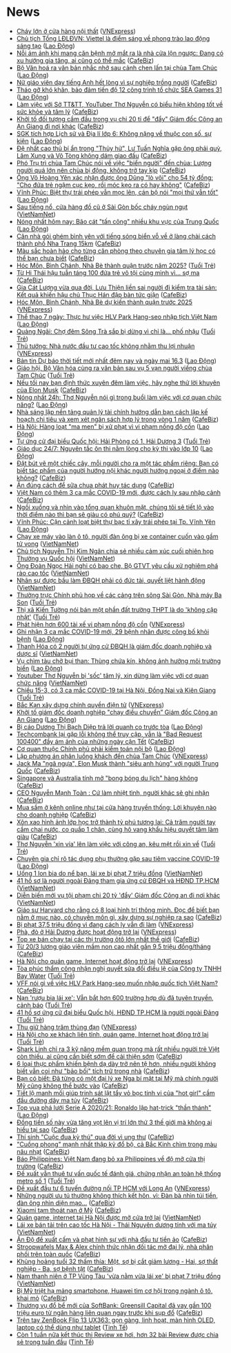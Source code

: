 # News

- [Cháy lớn ở cửa hàng nội thất](https://vnexpress.net/chay-lon-o-cua-hang-noi-that-4248929.html) ([VNExpress](https://vnexpress.net))
- [Chủ tịch Tổng LĐLĐVN: Viettel là điểm sáng về phong trào lao động sáng tạo](https://laodong.vn/video/chu-tich-tong-ldldvn-viettel-la-diem-sang-ve-phong-trao-lao-dong-sang-tao-889419.ldo) ([Lao Động](https://laodong.vn))
- [Nỗi ám ảnh khi mang căn bệnh mở mắt ra là nhà cửa lộn ngược: Đang có xu hướng gia tăng, ai cũng có thể mắc](https://cafebiz.vn/noi-am-anh-khi-mang-can-benh-mo-mat-ra-la-nha-cua-lon-nguoc-dang-co-xu-huong-gia-tang-ai-cung-co-the-mac-20210315162906151.chn) ([CafeBiz](https://cafebiz.vn))
- [Bộ Văn hoá ra văn bản nhắc nhở sau cảnh chen lấn tại chùa Tam Chúc](https://laodong.vn/van-hoa-giai-tri/bo-van-hoa-ra-van-ban-nhac-nho-sau-canh-chen-lan-tai-chua-tam-chuc-889434.ldo) ([Lao Động](https://laodong.vn))
- [Nữ giáo viên dạy tiếng Anh hết lòng vì sự nghiệp trồng người](https://cafebiz.vn/nu-giao-vien-day-tieng-anh-het-long-vi-su-nghiep-trong-nguoi-20210315190058895.chn) ([CafeBiz](https://cafebiz.vn))
- [Tháo gỡ khó khăn, bảo đảm tiến độ 12 công trình tổ chức SEA Games 31](https://laodong.vn/thoi-su/thao-go-kho-khan-bao-dam-tien-do-12-cong-trinh-to-chuc-sea-games-31-889447.ldo) ([Lao Động](https://laodong.vn))
- [Làm việc với Sở TT&TT, YouTuber Thơ Nguyễn có biểu hiện không tốt về sức khỏe và tâm lý](https://cafebiz.vn/lam-viec-voi-so-tttt-youtuber-tho-nguyen-co-bieu-hien-khong-tot-ve-suc-khoe-va-tam-ly-20210315211956773.chn) ([CafeBiz](https://cafebiz.vn))
- [Khởi tố đối tượng cầm đầu trong vụ chi 20 tỉ để "đẩy" Giám đốc Công an An Giang đi nơi khác](https://cafebiz.vn/khoi-to-doi-tuong-cam-dau-trong-vu-chi-20-ti-de-day-giam-doc-cong-an-an-giang-di-noi-khac-20210315211946288.chn) ([CafeBiz](https://cafebiz.vn))
- [SGK tích hợp Lịch sử và Địa lí lớp 6: Không nặng về thuộc con số, sự kiện](https://laodong.vn/giao-duc/sgk-tich-hop-lich-su-va-dia-li-lop-6-khong-nang-ve-thuoc-con-so-su-kien-887990.ldo) ([Lao Động](https://laodong.vn))
- [Đệ nhất cao thủ bí ẩn trong "Thủy hử", Lư Tuấn Nghĩa gặp ông phải quỳ, Lâm Xung và Võ Tòng không dám giao đấu](https://cafebiz.vn/de-nhat-cao-thu-bi-an-trong-thuy-hu-lu-tuan-nghia-gap-ong-phai-quy-lam-xung-va-vo-tong-khong-dam-giao-dau-20210315161744553.chn) ([CafeBiz](https://cafebiz.vn))
- [Phó Trụ trì chùa Tam Chúc nói về việc "biển người" đến chùa: Lượng người quá lớn nên chùa bị động, không trở tay kịp](https://cafebiz.vn/pho-tru-tri-chua-tam-chuc-noi-ve-viec-bien-nguoi-den-chua-luong-nguoi-qua-lon-nen-chua-bi-dong-khong-tro-tay-kip-20210315211604034.chn) ([CafeBiz](https://cafebiz.vn))
- [Ông Võ Hoàng Yên xác nhận được ông Dũng "lò vôi" cho 54 tỷ đồng: "Cho đứa trẻ ngậm cục kẹo, rồi móc kẹo ra có hay không"](https://cafebiz.vn/ong-vo-hoang-yen-xac-nhan-duoc-ong-dung-lo-voi-cho-54-ty-dong-cho-dua-tre-ngam-cuc-keo-roi-moc-keo-ra-co-hay-khong-20210315210824141.chn) ([CafeBiz](https://cafebiz.vn))
- [Vĩnh Phúc: Biệt thự trái phép vẫn mọc lên, cán bộ nói &quot;mọi thứ vẫn tốt&quot;](https://laodong.vn/bat-dong-san/vinh-phuc-biet-thu-trai-phep-van-moc-len-can-bo-noi-moi-thu-van-tot-888421.ldo) ([Lao Động](https://laodong.vn))
- [Sau tiếng nổ, cửa hàng đồ cũ ở Sài Gòn bốc cháy ngùn ngụt](http://vietnamnet.vn/vn/thoi-su/sau-tieng-no-cua-hang-do-cu-o-sai-gon-boc-chay-ngun-ngut-719856.html) ([VietNamNet](https://vietnamnet.vn))
- [Nóng nhất hôm nay: Bão cát &quot;tấn công&quot; nhiều khu vực của Trung Quốc](https://laodong.vn/video-the-gioi/nong-nhat-hom-nay-bao-cat-tan-cong-nhieu-khu-vuc-cua-trung-quoc-889397.ldo) ([Lao Động](https://laodong.vn))
- [Căn nhà gói ghém bình yên với tiếng sóng biển vỗ về ở làng chài cách thành phố Nha Trang 15km](https://cafebiz.vn/can-nha-goi-ghem-binh-yen-voi-tieng-song-bien-vo-ve-o-lang-chai-cach-thanh-pho-nha-trang-15km-20210315165347814.chn) ([CafeBiz](https://cafebiz.vn))
- [Màu sắc hoàn hảo cho từng căn phòng theo chuyên gia tâm lý học có thể bạn chưa biết](https://cafebiz.vn/mau-sac-hoan-hao-cho-tung-can-phong-theo-chuyen-gia-tam-ly-hoc-co-the-ban-chua-biet-2021031516563547.chn) ([CafeBiz](https://cafebiz.vn))
- [Hóc Môn, Bình Chánh, Nhà Bè thành quận trước năm 2025?](https://tuoitre.vn/hoc-mon-binh-chanh-nha-be-thanh-quan-truoc-nam-2025-20210315201513521.htm) ([Tuổi Trẻ](https://tuoitre.vn))
- [Từ Hi Thái hậu tuẫn táng 100 đứa trẻ vô tội cùng mình vì... sợ ma](https://cafebiz.vn/tu-hi-thai-hau-tuan-tang-100-dua-tre-vo-toi-cung-minh-vi-so-ma-20210315162458216.chn) ([CafeBiz](https://cafebiz.vn))
- [Gia Cát Lượng vừa qua đời, Lưu Thiện liền sai người đi kiểm tra tài sản: Kết quả khiến hậu chủ Thục Hán đập bàn tức giận](https://cafebiz.vn/gia-cat-luong-vua-qua-doi-luu-thien-lien-sai-nguoi-di-kiem-tra-tai-san-ket-qua-khien-hau-chu-thuc-han-dap-ban-tuc-gian-20210315162101583.chn) ([CafeBiz](https://cafebiz.vn))
- [Hóc Môn, Bình Chánh, Nhà Bè dự kiến thành quận trước 2025](https://vnexpress.net/hoc-mon-binh-chanh-nha-be-du-kien-thanh-quan-truoc-2025-4248920.html) ([VNExpress](https://vnexpress.net))
- [Thể thao 7 ngày: Thực hư việc HLV Park Hang-seo nhập tịch Việt Nam](https://laodong.vn/video-the-thao/the-thao-7-ngay-thuc-hu-viec-hlv-park-hang-seo-nhap-tich-viet-nam-889303.ldo) ([Lao Động](https://laodong.vn))
- [Quảng Ngãi: Chợ đêm Sông Trà sắp bị dừng vì chỉ là... phố nhậu](https://tuoitre.vn/quang-ngai-cho-dem-song-tra-sap-bi-dung-vi-chi-la-pho-nhau-20210315190238165.htm) ([Tuổi Trẻ](https://tuoitre.vn))
- [Thủ tướng: Nhà nước đầu tư cao tốc không nhằm thu lợi nhuận](https://vnexpress.net/thu-tuong-nha-nuoc-dau-tu-cao-toc-khong-nham-thu-loi-nhuan-4248921.html) ([VNExpress](https://vnexpress.net))
- [Bản tin Dự báo thời tiết mới nhất đêm nay và ngày mai 16.3](https://laodong.vn/video-thoi-su/ban-tin-du-bao-thoi-tiet-moi-nhat-dem-nay-va-ngay-mai-163-889428.ldo) ([Lao Động](https://laodong.vn))
- [Giáo hội, Bộ Văn hóa cùng ra văn bản sau vụ 5 vạn người viếng chùa Tam Chúc](https://tuoitre.vn/giao-hoi-bo-van-hoa-cung-ra-van-ban-sau-vu-5-van-nguoi-vieng-chua-tam-chuc-20210315193421346.htm) ([Tuổi Trẻ](https://tuoitre.vn))
- [Nếu tối nay bạn định thức xuyên đêm làm việc, hãy nghe thử lời khuyên của Elon Musk](https://cafebiz.vn/neu-toi-nay-ban-dinh-thuc-xuyen-dem-lam-viec-hay-nghe-thu-loi-khuyen-cua-elon-musk-20210315165704909.chn) ([CafeBiz](https://cafebiz.vn))
- [Nóng nhất 24h: Thơ Nguyễn nói gì trong buổi làm việc với cơ quan chức năng?](https://laodong.vn/video-thoi-su/nong-nhat-24h-tho-nguyen-noi-gi-trong-buoi-lam-viec-voi-co-quan-chuc-nang-889379.ldo) ([Lao Động](https://laodong.vn))
- [Nhà sáng lập nền tảng quản lý tài chính hướng dẫn bạn cách lập kế hoạch chi tiêu và xem xét ngân sách hợp lý trong vòng 1 năm](https://cafebiz.vn/nha-sang-lap-nen-tang-quan-ly-tai-chinh-huong-dan-ban-cach-lap-ke-hoach-chi-tieu-va-xem-xet-ngan-sach-hop-ly-trong-vong-1-nam-20210315194939149.chn) ([CafeBiz](https://cafebiz.vn))
- [Hà Nội: Hàng loạt &quot;ma men&quot; bị xử phạt vì vi phạm nồng độ cồn](https://laodong.vn/photo/ha-noi-hang-loat-ma-men-bi-xu-phat-vi-vi-pham-nong-do-con-889385.ldo) ([Lao Động](https://laodong.vn))
- [Tự ứng cử đại biểu Quốc hội: Hải Phòng có 1, Hải Dương 3](https://tuoitre.vn/tu-ung-cu-dai-bieu-quoc-hoi-hai-phong-co-1-hai-duong-3-20210315190935129.htm) ([Tuổi Trẻ](https://tuoitre.vn))
- [Giáo dục 24/7: Nguyên tắc ôn thi nằm lòng cho kỳ thi vào lớp 10](https://laodong.vn/video/giao-duc-247-nguyen-tac-on-thi-nam-long-cho-ky-thi-vao-lop-10-889275.ldo) ([Lao Động](https://laodong.vn))
- [Đặt bút vẽ một chiếc cây, mỗi người cho ra một tác phẩm riêng: Bạn có biết tác phẩm của người hướng nội khác người hướng ngoại ở điểm nào không?](https://cafebiz.vn/dat-but-ve-mot-chiec-cay-moi-nguoi-cho-ra-mot-tac-pham-rieng-ban-co-biet-tac-pham-cua-nguoi-huong-noi-khac-nguoi-huong-ngoai-o-diem-nao-khong-20210315194343543.chn) ([CafeBiz](https://cafebiz.vn))
- [Ăn đúng cách để sữa chua phát huy tác dụng](https://cafebiz.vn/an-dung-cach-de-sua-chua-phat-huy-tac-dung-20210315164039023.chn) ([CafeBiz](https://cafebiz.vn))
- [Việt Nam có thêm 3 ca mắc COVID-19 mới, được cách ly sau nhập cảnh](https://cafebiz.vn/viet-nam-co-them-3-ca-mac-covid-19-moi-duoc-cach-ly-sau-nhap-canh-20210315192052694.chn) ([CafeBiz](https://cafebiz.vn))
- [Ngồi xuống và nhìn vào tổng quan khuôn mặt, chúng tôi sẽ tiết lộ vào thời điểm nào thì bạn sẽ giàu có phú quý?](https://cafebiz.vn/ngoi-xuong-va-nhin-vao-tong-quan-khuon-mat-chung-toi-se-tiet-lo-vao-thoi-diem-nao-thi-ban-se-giau-co-phu-quy-20210315191626902.chn) ([CafeBiz](https://cafebiz.vn))
- [Vĩnh Phúc: Cận cảnh loạt biệt thự bạc tỉ xây trái phép tại Tp. Vĩnh Yên](https://laodong.vn/bat-dong-san/vinh-phuc-can-canh-loat-biet-thu-bac-ti-xay-trai-phep-tai-tp-vinh-yen-888492.ldo) ([Lao Động](https://laodong.vn))
- [Chạy xe máy vào làn ô tô, người đàn ông bị xe container cuốn vào gầm tử vong](http://vietnamnet.vn/vn/thoi-su/an-toan-giao-thong/chay-xe-may-vao-lan-o-to-nguoi-dan-ong-bi-xe-container-cuon-vao-gam-tu-vong-719842.html) ([VietNamNet](https://vietnamnet.vn))
- [Chủ tịch Nguyễn Thị Kim Ngân chia sẻ nhiều cảm xúc cuối phiên họp Thường vụ Quốc hội](http://vietnamnet.vn/vn/thoi-su/quoc-hoi/chu-tich-nguyen-thi-kim-ngan-chia-se-nhieu-cam-xuc-cuoi-phien-hop-thuong-vu-quoc-hoi-719838.html) ([VietNamNet](https://vietnamnet.vn))
- [Ông Đoàn Ngọc Hải nghi có bao che, Bộ GTVT yêu cầu xử nghiêm phá rào cao tốc](http://vietnamnet.vn/vn/thoi-su/an-toan-giao-thong/ong-doan-ngoc-hai-nghi-co-bao-che-bo-gtvt-yeu-cau-xu-nghiem-pha-rao-cao-toc-719823.html) ([VietNamNet](https://vietnamnet.vn))
- [Nhân sự được bầu làm ĐBQH phải có đức tài, quyết liệt hành động](http://vietnamnet.vn/vn/thoi-su/quoc-hoi/nhan-su-duoc-bau-lam-dbqh-phai-co-duc-tai-quyet-liet-hanh-dong-719817.html) ([VietNamNet](https://vietnamnet.vn))
- [Thường trực Chính phủ họp về các cảng trên sông Sài Gòn, Nhà máy Ba Son](https://tuoitre.vn/thuong-truc-chinh-phu-hop-ve-cac-cang-tren-song-sai-gon-nha-may-ba-son-20210315181510966.htm) ([Tuổi Trẻ](https://tuoitre.vn))
- [Thị xã Kiến Tường nói bán một phần đất trường THPT là do 'không cập nhật'](https://tuoitre.vn/thi-xa-kien-tuong-noi-ban-mot-phan-dat-truong-thpt-la-do-khong-cap-nhat-20210315174714233.htm) ([Tuổi Trẻ](https://tuoitre.vn))
- [Phát hiện hơn 600 tài xế vi phạm nồng độ cồn](https://vnexpress.net/phat-hien-hon-600-tai-xe-vi-pham-nong-do-con-4248471.html) ([VNExpress](https://vnexpress.net))
- [Ghi nhận 3 ca mắc COVID-19 mới, 29 bệnh nhân được công bố khỏi bệnh](https://laodong.vn/y-te/ghi-nhan-3-ca-mac-covid-19-moi-29-benh-nhan-duoc-cong-bo-khoi-benh-889063.ldo) ([Lao Động](https://laodong.vn))
- [Thanh Hóa có 2 người tự ứng cử ĐBQH là giám đốc doanh nghiệp và dược sĩ](http://vietnamnet.vn/vn/thoi-su/quoc-hoi/thanh-hoa-co-2-nguoi-tu-ung-cu-dbqh-la-giam-doc-doanh-nghiep-va-duoc-si-719827.html) ([VietNamNet](https://vietnamnet.vn))
- [Vụ chìm tàu chở bụi than: Thùng chứa kín, không ảnh hưởng môi trường biển](https://laodong.vn/xa-hoi/vu-chim-tau-cho-bui-than-thung-chua-kin-khong-anh-huong-moi-truong-bien-889366.ldo) ([Lao Động](https://laodong.vn))
- [Youtuber Thơ Nguyễn bị 'sốc' tâm lý, xin dừng làm việc với cơ quan chức năng](http://vietnamnet.vn/vn/thoi-su/youtuber-tho-nguyen-bi-soc-tam-ly-xin-dung-lam-viec-voi-co-quan-chuc-nang-719828.html) ([VietNamNet](https://vietnamnet.vn))
- [Chiều 15-3, có 3 ca mắc COVID-19 tại Hà Nội, Đồng Nai và Kiên Giang](https://tuoitre.vn/chieu-15-3-co-3-ca-mac-covid-19-tai-ha-noi-dong-nai-va-kien-giang-20210313182212383.htm) ([Tuổi Trẻ](https://tuoitre.vn))
- [Bắc Kạn xây dựng chính quyền điện tử](https://vnexpress.net/bac-kan-xay-dung-chinh-quyen-dien-tu-4248873.html) ([VNExpress](https://vnexpress.net))
- [Khởi tố giám đốc doanh nghiệp &quot;chạy điều chuyển” Giám đốc Công an An Giang](https://laodong.vn/phap-luat/khoi-to-giam-doc-doanh-nghiep-chay-dieu-chuyen-giam-doc-cong-an-an-giang-889365.ldo) ([Lao Động](https://laodong.vn))
- [Bị cáo Dương Thị Bạch Diệp trả lời quanh co trước tòa](https://laodong.vn/phap-luat/bi-cao-duong-thi-bach-diep-tra-loi-quanh-co-truoc-toa-889338.ldo) ([Lao Động](https://laodong.vn))
- [Techcombank lại gặp lỗi không thể truy cập, vẫn là "Bad Request 100400" đầy ám ảnh của những ngày cận Tết](https://cafebiz.vn/techcombank-lai-gap-loi-khong-the-truy-cap-van-la-bad-request-100400-day-am-anh-cua-nhung-ngay-can-tet-20210315174628807.chn) ([CafeBiz](https://cafebiz.vn))
- [Cơ quan thuộc Chính phủ phải kiểm toán nội bộ](https://laodong.vn/kinh-te/co-quan-thuoc-chinh-phu-phai-kiem-toan-noi-bo-889357.ldo) ([Lao Động](https://laodong.vn))
- [Lập phương án phân luồng khách đến chùa Tam Chúc](https://vnexpress.net/lap-phuong-an-phan-luong-khach-den-chua-tam-chuc-4248621.html) ([VNExpress](https://vnexpress.net))
- [Jack Ma "ngã ngựa", Elon Musk thành "siêu anh hùng" với người Trung Quốc](https://cafebiz.vn/jack-ma-nga-ngua-elon-musk-thanh-sieu-anh-hung-voi-nguoi-trung-quoc-20210315164453015.chn) ([CafeBiz](https://cafebiz.vn))
- [Singapore và Australia tính mở "bong bóng du lịch" hàng không](https://cafebiz.vn/singapore-va-australia-tinh-mo-bong-bong-du-lich-hang-khong-20210315164701042.chn) ([CafeBiz](https://cafebiz.vn))
- [CEO Nguyễn Mạnh Toàn : Cứ làm nhiệt tình, người khác sẽ ghi nhận](https://cafebiz.vn/ceo-nguyen-manh-toan-cu-lam-nhiet-tinh-nguoi-khac-se-ghi-nhan-20210315160819345.chn) ([CafeBiz](https://cafebiz.vn))
- [Mua sắm ở kênh online như tại cửa hàng truyền thống: Lời khuyên nào cho doanh nghiệp](https://cafebiz.vn/mua-sam-o-kenh-online-nhu-tai-cua-hang-truyen-thong-loi-khuyen-nao-cho-doanh-nghiep-20210315121127784.chn) ([CafeBiz](https://cafebiz.vn))
- [Xôn xao hình ảnh lớp học trở thành tỷ phú tương lai: Cả trăm người tay cầm chai nước, co quắp 1 chân, cùng hô vang khẩu hiệu quyết tâm làm giàu](https://cafebiz.vn/xon-xao-hinh-anh-lop-hoc-tro-thanh-ty-phu-tuong-lai-ca-tram-nguoi-tay-cam-chai-nuoc-co-quap-1-chan-cung-ho-vang-khau-hieu-quyet-tam-lam-giau-20210315172828917.chn) ([CafeBiz](https://cafebiz.vn))
- [Thơ Nguyễn 'xin vía' lên làm việc với công an, kêu mệt rồi xin về](https://tuoitre.vn/tho-nguyen-xin-via-len-lam-viec-voi-cong-an-keu-met-roi-xin-ve-20210315171027019.htm) ([Tuổi Trẻ](https://tuoitre.vn))
- [Chuyên gia chỉ rõ tác dụng phụ thường gặp sau tiêm vaccine COVID-19](https://laodong.vn/video-thoi-su/chuyen-gia-chi-ro-tac-dung-phu-thuong-gap-sau-tiem-vaccine-covid-19-889305.ldo) ([Lao Động](https://laodong.vn))
- [Uống 1 lon bia do nể bạn, lái xe bị phạt 7 triệu đồng](http://vietnamnet.vn/vn/thoi-su/an-toan-giao-thong/uong-1-lon-bia-do-ne-ba-n-lai-xe-bi-phat-7-trieu-dong-719809.html) ([VietNamNet](https://vietnamnet.vn))
- [41 hồ sơ là người ngoài Đảng tham gia ứng cử ĐBQH và HĐND TP.HCM](http://vietnamnet.vn/vn/thoi-su/quoc-hoi/41-ho-so-la-nguoi-ngoai-dang-tham-gia-ung-cu-dbqh-va-hdnd-tp-hcm-719812.html) ([VietNamNet](https://vietnamnet.vn))
- [Diễn biến mới vụ tội phạm chi 20 tỷ 'đẩy' Giám đốc Công an đi nơi khác](http://vietnamnet.vn/vn/thoi-su/dien-bien-moi-vu-toi-pham-chi-20-ty-day-giam-doc-cong-an-di-noi-khac-719810.html) ([VietNamNet](https://vietnamnet.vn))
- [Giáo sư Harvard cho rằng có 8 loại hình trí thông minh. Đọc để biết bạn nằm ở mục nào, có chuyên môn gì, xây dựng sự nghiệp ra sao](https://cafebiz.vn/giao-su-harvard-cho-rang-co-8-loai-hinh-tri-thong-minh-doc-de-biet-ban-nam-o-muc-nao-co-chuyen-mon-gi-xay-dung-su-nghiep-ra-sao-20210315161204188.chn) ([CafeBiz](https://cafebiz.vn))
- [Bị phạt 37,5 triệu đồng vì đang cách ly vẫn đi làm](https://vnexpress.net/bi-phat-37-5-trieu-dong-vi-dang-cach-ly-van-di-lam-4248725.html) ([VNExpress](https://vnexpress.net))
- [Phà, đò ở Hải Dương được hoạt động trở lại](https://vnexpress.net/pha-do-o-hai-duong-duoc-hoat-dong-tro-lai-4248672.html) ([VNExpress](https://vnexpress.net))
- [Top xe bán chạy tại các thị trường ôtô lớn nhất thế giới](https://cafebiz.vn/top-xe-ban-chay-tai-cac-thi-truong-oto-lon-nhat-the-gioi-20210315142511612.chn) ([CafeBiz](https://cafebiz.vn))
- [Từ 20/3 lương giáo viên mầm non cao nhất gần 9,5 triệu đồng/tháng](https://cafebiz.vn/tu-20-3-luong-giao-vien-mam-non-cao-nhat-gan-95-trieu-dong-thang-20210315164851971.chn) ([CafeBiz](https://cafebiz.vn))
- [Hà Nội cho quán game, Internet hoạt động trở lại](https://vnexpress.net/ha-noi-cho-quan-game-internet-hoat-dong-tro-lai-4248772.html) ([VNExpress](https://vnexpress.net))
- [Tòa phúc thẩm công nhận nghị quyết sửa đổi điều lệ của Công ty TNHH Bay Water](https://tuoitre.vn/toa-phuc-tham-cong-nhan-nghi-quyet-sua-doi-dieu-le-cua-cong-ty-tnhh-bay-water-2021031516094976.htm) ([Tuổi Trẻ](https://tuoitre.vn))
- [VFF nói gì về việc HLV Park Hang-seo muốn nhập quốc tịch Việt Nam?](https://cafebiz.vn/vff-noi-gi-ve-viec-hlv-park-hang-seo-muon-nhap-quoc-tich-viet-nam-20210315164337959.chn) ([CafeBiz](https://cafebiz.vn))
- [Nạn 'rượu bia lái xe': Vẫn bắt hơn 600 trường hợp dù đã tuyên truyền, cảnh báo](https://tuoitre.vn/nan-ruou-bia-lai-xe-van-bat-hon-600-truong-hop-du-da-tuyen-truyen-canh-bao-20210315160749744.htm) ([Tuổi Trẻ](https://tuoitre.vn))
- [41 hồ sơ ứng cử đại biểu Quốc hội, HĐND TP.HCM là người ngoài Đảng](https://tuoitre.vn/41-ho-so-ung-cu-dai-bieu-quoc-hoi-hdnd-tp-hcm-la-nguoi-ngoai-dang-20210315162117552.htm) ([Tuổi Trẻ](https://tuoitre.vn))
- [Thu giữ hàng trăm thùng đạn](https://vnexpress.net/thu-giu-hang-tram-thung-dan-4248698.html) ([VNExpress](https://vnexpress.net))
- [Hà Nội cho xe khách liên tỉnh, quán game, Internet hoạt động trở lại](https://tuoitre.vn/ha-noi-cho-xe-khach-lien-tinh-quan-game-internet-hoat-dong-tro-lai-20210315160558604.htm) ([Tuổi Trẻ](https://tuoitre.vn))
- [Shark Linh chỉ ra 3 kỹ năng mềm quan trọng mà rất nhiều người trẻ Việt còn thiếu, ai cũng cần biết sớm để cải thiện sớm](https://cafebiz.vn/shark-linh-chi-ra-3-ky-nang-mem-quan-trong-ma-rat-nhieu-nguoi-tre-viet-con-thieu-ai-cung-can-biet-som-de-cai-thien-som-20210315151012392.chn) ([CafeBiz](https://cafebiz.vn))
- [6 loại thực phẩm khiến bệnh dạ dày trở nên tệ hơn, nhiều người không biết vẫn coi như "bảo bối" tích trữ trong nhà](https://cafebiz.vn/6-loai-thuc-pham-khien-benh-da-day-tro-nen-te-hon-nhieu-nguoi-khong-biet-van-coi-nhu-bao-boi-tich-tru-trong-nha-20210315160909522.chn) ([CafeBiz](https://cafebiz.vn))
- [Bạn có biết: Đã từng có một đại lý xe Nga bí mật tại Mỹ mà chính người Mỹ cũng không thể bước vào](https://cafebiz.vn/ban-co-biet-da-tung-co-mot-dai-ly-xe-nga-bi-mat-tai-my-ma-chinh-nguoi-my-cung-khong-the-buoc-vao-20210315141852778.chn) ([CafeBiz](https://cafebiz.vn))
- [Tiết lộ manh mối giúp trinh sát lật tẩy vỏ bọc tinh vi của "hot girl" cầm đầu đường dây ma túy](https://cafebiz.vn/tiet-lo-manh-moi-giup-trinh-sat-lat-tay-vo-boc-tinh-vi-cua-hot-girl-cam-dau-duong-day-ma-tuy-20210315162404022.chn) ([CafeBiz](https://cafebiz.vn))
- [Top vua phá lưới Serie A 2020/21: Ronaldo lập hat-trick &quot;thần thánh&quot;](https://laodong.vn/photo/top-vua-pha-luoi-serie-a-202021-ronaldo-lap-hat-trick-than-thanh-889280.ldo) ([Lao Động](https://laodong.vn))
- [Đồng tiền số này vừa tăng vọt lên vị trí lớn thứ 3 thế giới mà không ai hiểu tại sao](https://cafebiz.vn/dong-tien-so-nay-vua-tang-vot-len-vi-tri-lon-thu-3-the-gioi-ma-khong-ai-hieu-tai-sao-20210315161526569.chn) ([CafeBiz](https://cafebiz.vn))
- [Thí sinh "Cuộc đua kỳ thú" qua đời vì ung thư](https://cafebiz.vn/thi-sinh-cuoc-dua-ky-thu-qua-doi-vi-ung-thu-20210315161616656.chn) ([CafeBiz](https://cafebiz.vn))
- ["Cuồng phong" mạnh nhất thập kỷ đổ bộ, cả Bắc Kinh chìm trong màu nâu nhạt](https://cafebiz.vn/cuong-phong-manh-nhat-thap-ky-do-bo-ca-bac-kinh-chim-trong-mau-nau-nhat-20210315161301886.chn) ([CafeBiz](https://cafebiz.vn))
- [Báo Philippines: Việt Nam đang bỏ xa Philippines về độ mở cửa thị trường](https://cafebiz.vn/bao-philippines-viet-nam-dang-bo-xa-philippines-ve-do-mo-cua-thi-truong-20210315161157341.chn) ([CafeBiz](https://cafebiz.vn))
- [Đề xuất vẫn thuê tư vấn quốc tế đánh giá, chứng nhận an toàn hệ thống metro số 1](https://tuoitre.vn/de-xuat-van-thue-tu-van-quoc-te-danh-gia-chung-nhan-an-toan-he-thong-metro-so-1-20210315144857026.htm) ([Tuổi Trẻ](https://tuoitre.vn))
- [Đề xuất đầu tư 6 tuyến đường nối TP HCM với Long An](https://vnexpress.net/de-xuat-dau-tu-6-tuyen-duong-noi-tp-hcm-voi-long-an-4248745.html) ([VNExpress](https://vnexpress.net))
- [Những người ưu tú thường không thích kết hôn, vì: Đàn bà nhìn túi tiền, đàn ông nhìn diện mạo...](https://cafebiz.vn/nhung-nguoi-uu-tu-thuong-khong-thich-ket-hon-vi-dan-ba-nhin-tui-tien-dan-ong-nhin-dien-mao-20210315152957303.chn) ([CafeBiz](https://cafebiz.vn))
- [Xiaomi tạm thoát nạn ở Mỹ](https://cafebiz.vn/xiaomi-tam-thoat-nan-o-my-20210315140806194.chn) ([CafeBiz](https://cafebiz.vn))
- [Quán game, internet tại Hà Nội được mở cửa trở lại](http://vietnamnet.vn/vn/thoi-su/quan-game-internet-tai-ha-noi-duoc-mo-cua-tro-lai-719781.html) ([VietNamNet](https://vietnamnet.vn))
- [Lái xe bán tải trên cao tốc Hà Nội - Thái Nguyên dương tính với ma túy](http://vietnamnet.vn/vn/thoi-su/an-toan-giao-thong/lai-xe-ban-tai-tren-cao-toc-ha-noi-thai-nguyen-duong-tinh-voi-ma-tuy-719777.html) ([VietNamNet](https://vietnamnet.vn))
- [Ấn Độ đề xuất cấm và phạt hình sự với nhà đầu tư tiền ảo](https://cafebiz.vn/an-do-de-xuat-cam-va-phat-hinh-su-voi-nha-dau-tu-tien-ao-20210315140540111.chn) ([CafeBiz](https://cafebiz.vn))
- [Stroopwafels Max & Alex chính thức nhận đối tác mở đại lý, nhà phân phối trên toàn quốc](https://cafebiz.vn/stroopwafels-max-alex-chinh-thuc-nhan-doi-tac-mo-dai-ly-nha-phan-phoi-tren-toan-quoc-20210315121058905.chn) ([CafeBiz](https://cafebiz.vn))
- [Khủng hoảng tuổi 32 thấm thía: Một, sợ bị cắt giảm lương - Hai, sợ thất nghiệp - Ba, sợ bệnh tật](https://cafebiz.vn/khung-hoang-tuoi-32-tham-thia-mot-so-bi-cat-giam-luong-hai-so-that-nghiep-ba-so-benh-tat-20210315145349177.chn) ([CafeBiz](https://cafebiz.vn))
- [Nam thanh niên ở TP Vũng Tàu 'vừa nằm vừa lái xe' bị phạt 7 triệu đồng](http://vietnamnet.vn/vn/thoi-su/an-toan-giao-thong/nam-thanh-nien-o-tp-vung-tau-vua-nam-vua-lai-xe-bi-phat-7-trieu-dong-719765.html) ([VietNamNet](https://vietnamnet.vn))
- [Bị Mỹ triệt hạ mảng smartphone, Huawei tìm cơ hội trong ngành ô tô, khai mỏ](https://cafebiz.vn/bi-my-triet-ha-mang-smartphone-huawei-tim-co-hoi-trong-nganh-o-to-khai-mo-20210315140323541.chn) ([CafeBiz](https://cafebiz.vn))
- [Thương vụ đổ bể mới của SoftBank: Greensill Capital đã vay gần 100 triệu euro từ ngân hàng liên quan ngay trước khi sụp đổ](https://cafebiz.vn/thuong-vu-do-be-moi-cua-softbank-greensill-capital-da-vay-gan-100-trieu-euro-tu-ngan-hang-lien-quan-ngay-truoc-khi-sup-do-20210315145809271.chn) ([CafeBiz](https://cafebiz.vn))
- [Trên tay ZenBook Flip 13 UX363: gọn gàng, linh hoạt, màn hình OLED, laptop có thể dùng như tablet](https://tinhte.vn/thread/tren-tay-zenbook-flip-13-ux363-gon-gang-linh-hoat-man-hinh-oled-laptop-co-the-dung-nhu-tablet.3292346/) ([Tinh Tế](https://tinhte.vn))
- [Còn 1 tuần nữa kết thúc thi Review xe hơi, hơn 32 bài Review được chia sẻ trong tuần đầu](https://tinhte.vn/thread/con-1-tuan-nua-ket-thuc-thi-review-xe-hoi-hon-32-bai-review-duoc-chia-se-trong-tuan-dau.3293827/) ([Tinh Tế](https://tinhte.vn))
